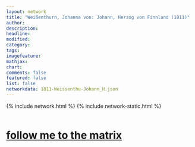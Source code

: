 ```yaml
---
layout: network
title: "Weißenthurn, Johanna von: Johann, Herzog von Finnland (1811)"
author:
description:
headline:
modified:
category:
tags: 
imagefeature: 
mathjax: 
chart: 
comments: false
featured: false
list: false
networkdata: 1811-Weissenthu-Johann_H.json
---
```

{% include network.html %}
{% include network-static.html %}
<div class="row">
  <div class="small-5 small-centered columns"><a href="/matrix456"><h1>follow me to the matrix</h1></a>
</div>
</div>
